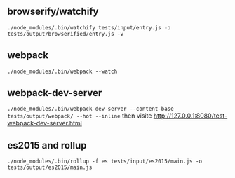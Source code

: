## browserify/watchify
`./node_modules/.bin/watchify tests/input/entry.js -o tests/output/browserified/entry.js -v`

## webpack
`./node_modules/.bin/webpack --watch`

## webpack-dev-server
`./node_modules/.bin/webpack-dev-server --content-base tests/output/webpack/ --hot --inline`
then visite http://127.0.0.1:8080/test-webpack-dev-server.html

## es2015 and rollup
`./node_modules/.bin/rollup -f es tests/input/es2015/main.js -o tests/output/es2015/main.js`